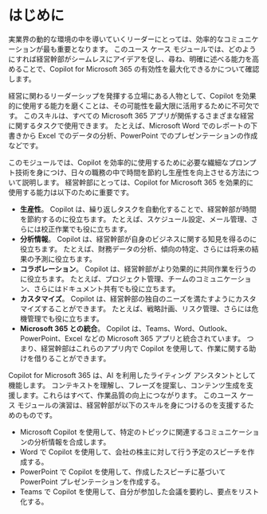 # はじめに
実業界の動的な環境の中を導いていくリーダーにとっては、効率的なコミュニケーションが最も重要となります。 このユース ケース モジュールでは、どのようにすれば経営幹部がシームレスにアイデアを促し、尋ね、明確に述べる能力を高めることで、Copilot for Microsoft 365 の有効性を最大化できるかについて確認します。<br>

経営に関わるリーダーシップを発揮する立場にある人物として、Copilot を効果的に使用する能力を磨くことは、その可能性を最大限に活用するために不可欠です。 このスキルは、すべての Microsoft 365 アプリが関係するさまざまな経営に関するタスクで使用できます。 たとえば、Microsoft Word でのレポートの下書きから Excel でのデータの分析、PowerPoint でのプレゼンテーションの作成などです。<br>

このモジュールでは、Copilot を効率的に使用するために必要な繊細なプロンプト技術を身につけ、日々の職務の中で時間を節約し生産性を向上させる方法について説明します。 経営幹部にとっては、Copilot for Microsoft 365 を効果的に使用する能力は以下のために重要です。

 -  **生産性**。 Copilot は、繰り返しタスクを自動化することで、経営幹部が時間を節約するのに役立ちます。 たとえば、スケジュール設定、メール管理、さらには校正作業でも役に立ちます。<br>
 -  **分析情報**。 Copilot は、経営幹部が自身のビジネスに関する知見を得るのに役立ちます。 たとえば、財務データの分析、傾向の特定、さらには将来の結果の予測に役立ちます。<br>
 -  **コラボレーション**。 Copilot は、経営幹部がより効果的に共同作業を行うのに役立ちます。 たとえば、プロジェクト管理、チームのコミュニケーション、さらにはドキュメント共有でも役に立ちます。<br>
 -  **カスタマイズ**。 Copilot は、経営幹部の独自のニーズを満たすようにカスタマイズすることができます。 たとえば、戦略計画、リスク管理、さらには危機管理でも役に立ちます。<br>
 -  **Microsoft 365 との統合**。 Copilot は、Teams、Word、Outlook、PowerPoint、Excel などの Microsoft 365 アプリと統合されています。 つまり、経営幹部はこれらのアプリ内で Copilot を使用して、作業に関する助けを借りることができます。<br>

Copilot for Microsoft 365 は、AI を利用したライティング アシスタントとして機能します。 コンテキストを理解し、フレーズを提案し、コンテンツ生成を支援します。これらはすべて、作業品質の向上につながります。 このユース ケース モジュールの演習は、経営幹部が以下のスキルを身につけるのを支援するためのものです。<br>

 -  Microsoft Copilot を使用して、特定のトピックに関連するコミュニケーションの分析情報を合成します。
 -  Word で Copilot を使用して、会社の株主に対して行う予定のスピーチを作成する。<br>
 -  PowerPoint で Copilot を使用して、作成したスピーチに基づいて PowerPoint プレゼンテーションを作成する。
 -  Teams で Copilot を使用して、自分が参加した会議を要約し、要点をリスト化する。